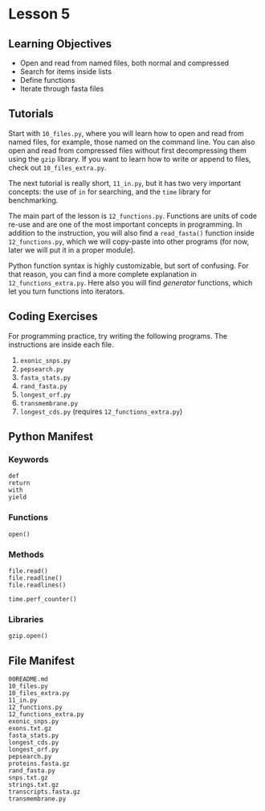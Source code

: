 Lesson 5
========

## Learning Objectives ##

* Open and read from named files, both normal and compressed
* Search for items inside lists
* Define functions
* Iterate through fasta files

## Tutorials ##

Start with `10_files.py`, where you will learn how to open and read from
named files, for example, those named on the command line. You can also
open and read from compressed files without first decompressing them
using the `gzip` library. If you want to learn how to write or append to
files, check out `10_files_extra.py`.

The next tutorial is really short, `11_in.py`, but it has two very
important concepts: the use of `in` for searching, and the `time`
library for benchmarking.

The main part of the lesson is `12_functions.py`. Functions are units of
code re-use and are one of the most important concepts in programming.
In addition to the instruction, you will also find a `read_fasta()`
function inside `12_functions.py`, which we will copy-paste into other
programs (for now, later we will put it in a proper module).

Python function syntax is highly customizable, but sort of confusing.
For that reason, you can find a more complete explanation in
`12_functions_extra.py`. Here also you will find *generator* functions,
which let you turn functions into iterators.

## Coding Exercises ##

For programming practice, try writing the following programs. The
instructions are inside each file.

1. `exonic_snps.py`
2. `pepsearch.py`
3. `fasta_stats.py`
4. `rand_fasta.py`
5. `longest_orf.py`
6. `transmembrane.py`
7. `longest_cds.py` (requires `12_functions_extra.py`)

## Python Manifest ##

### Keywords

	def
	return
	with
	yield

### Functions

	open()

### Methods

	file.read()
	file.readline()
	file.readlines()
	
	time.perf_counter()

### Libraries

	gzip.open()

## File Manifest ##

	00README.md
	10_files.py
	10_files_extra.py
	11_in.py
	12_functions.py
	12_functions_extra.py
	exonic_snps.py
	exons.txt.gz
	fasta_stats.py
	longest_cds.py
	longest_orf.py
	pepsearch.py
	proteins.fasta.gz
	rand_fasta.py
	snps.txt.gz
	strings.txt.gz
	transcripts.fasta.gz
	transmembrane.py

